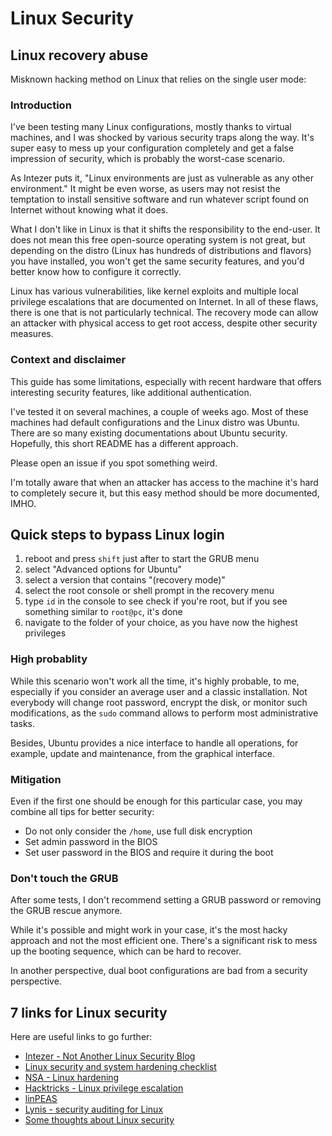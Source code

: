 # Linux Security

## Linux recovery abuse

Misknown hacking method on Linux that relies on the single user mode:

### Introduction

I've been testing many Linux configurations, mostly thanks to virtual machines, and I was shocked by various security traps along the way. It's super easy to mess up your configuration completely and get a false impression of security, which is probably the worst-case scenario.

As Intezer puts it, "Linux environments are just as vulnerable as any other environment." It might be even worse, as users may not resist the temptation to install sensitive software and run whatever script found on Internet without knowing what it does.

What I don't like in Linux is that it shifts the responsibility to the end-user. It does not mean this free open-source operating system is not great, but depending on the distro (Linux has hundreds of distributions and flavors) you have installed, you won't get the same security features, and you'd better know how to configure it correctly.

Linux has various vulnerabilities, like kernel exploits and multiple local privilege escalations that are documented on Internet. In all of these flaws, there is one that is not particularly technical. The recovery mode can allow an attacker with physical access to get root access, despite other security measures.

### Context and disclaimer

This guide has some limitations, especially with recent hardware that offers interesting security features, like additional authentication.

I've tested it on several machines, a couple of weeks ago. Most of these machines had default configurations and the Linux distro was Ubuntu. There are so many existing documentations about Ubuntu security. Hopefully, this short README has a different approach.

Please open an issue if you spot something weird.

I'm totally aware that when an attacker has access to the machine it's hard to completely secure it, but this easy method should be more documented, IMHO.

## Quick steps to bypass Linux login

1. reboot and press `shift` just after to start the GRUB menu
2. select "Advanced options for Ubuntu"
3. select a version that contains "(recovery mode)"
4. select the root console or shell prompt in the recovery menu
5. type `id` in the console to see check if you're root, but if you see something similar to `root@pc`, it's done
6. navigate to the folder of your choice, as you have now the highest privileges

### High probablity

While this scenario won't work all the time, it's highly probable, to me, especially if you consider an average user and a classic installation. Not everybody will change root password, encrypt the disk, or monitor such modifications, as the `sudo` command allows to perform most administrative tasks.

Besides, Ubuntu provides a nice interface to handle all operations, for example, update and maintenance, from the graphical interface.

### Mitigation

Even if the first one should be enough for this particular case, you may combine all tips for better security:

* Do not only consider the `/home`, use full disk encryption
* Set admin password in the BIOS
* Set user password in the BIOS and require it during the boot

### Don't touch the GRUB

After some tests, I don't recommend setting a GRUB password or removing the GRUB rescue anymore.

While it's possible and might work in your case, it's the most hacky approach and not the most efficient one. There's a significant risk to mess up the booting sequence, which can be hard to recover.

In another perspective, dual boot configurations are bad from a security perspective.

## 7 links for Linux security

Here are useful links to go further:

* [Intezer - Not Another Linux Security Blog](https://www.intezer.com/blog/cloud-security/not-another-linux-security-blog/)
* [Linux security and system hardening checklist](https://linuxsecurity.expert/checklists/linux-security-and-system-hardening)
* [NSA - Linux hardening](https://github.com/shaurya-007/NSA-Linux-Hardening-docs)
* [Hacktricks - Linux privilege escalation](https://book.hacktricks.xyz/linux-hardening/linux-privilege-escalation-checklist)
* [linPEAS](https://github.com/carlospolop/PEASS-ng/tree/master/linPEAS)
* [Lynis - security auditing for Linux](https://github.com/CISOfy/lynis)
* [Some thoughts about Linux security](https://blog.julien-maury.dev/en/snippets/linux-security-levelup/)
